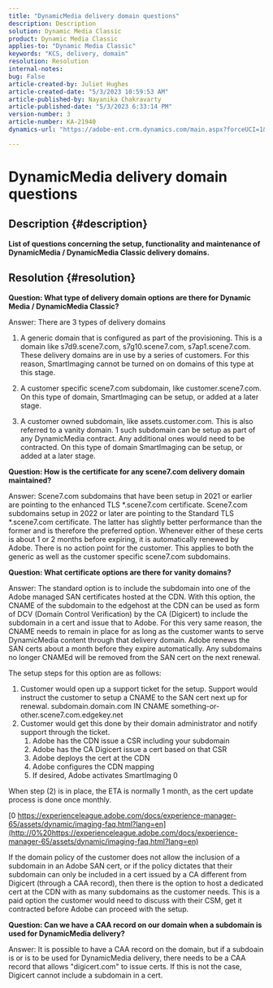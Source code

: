 ```yaml
---
title: "DynamicMedia delivery domain questions"
description: Description
solution: Dynamic Media Classic
product: Dynamic Media Classic
applies-to: "Dynamic Media Classic"
keywords: "KCS, delivery, domain"
resolution: Resolution
internal-notes: 
bug: False
article-created-by: Juliet Hughes
article-created-date: "5/3/2023 10:59:53 AM"
article-published-by: Nayanika Chakravarty
article-published-date: "5/3/2023 6:33:14 PM"
version-number: 3
article-number: KA-21940
dynamics-url: "https://adobe-ent.crm.dynamics.com/main.aspx?forceUCI=1&pagetype=entityrecord&etn=knowledgearticle&id=21e0929c-a1e9-ed11-a7c6-6045bd006079"

---
```

# DynamicMedia delivery domain questions

## Description {#description}


<b>List of questions concerning the setup, functionality and maintenance of DynamicMedia / DynamicMedia Classic delivery domains.</b>


## Resolution {#resolution}


<b>Question: What type of delivery domain options are there for Dynamic Media / DynamicMedia Classic?</b>

Answer: There are 3 types of delivery domains

1) A generic domain that is configured as part of the provisioning. This is a domain like s7d9.scene7.com, s7g10.scene7.com, s7ap1.scene7.com.
These delivery domains are in use by a series of customers. For this reason, SmartImaging cannot be turned on on domains of this type at this stage.

2) A customer specific scene7.com subdomain, like customer.scene7.com. On this type of domain, SmartImaging can be setup, or added at a later stage.

3) A customer owned subdomain, like assets.customer.com. This is also referred to a vanity domain. 1 such subdomain can be setup as part of any DynamicMedia contract. Any additional ones would need to be contracted. On this type of domain SmartImaging can be setup, or added at a later stage.

<b>Question: How is the certificate for any scene7.com delivery domain maintained?</b>

Answer: Scene7.com subdomains that have been setup in 2021 or earlier are pointing to the enhanced TLS \*.scene7.com certificate. Scene7.com subdomains setup in 2022 or later are pointing to the Standard TLS \*.scene7.com certificate. The latter has slightly better performance than the former and is therefore the preferred option. Whenever either of these certs is about 1 or 2 months before expiring, it is automatically renewed by Adobe. There is no action point for the customer. This applies to both the generic as well as the customer specific scene7.com subdomains.

<b>Question: What certificate options are there for vanity domains?</b>

Answer: The standard option is to include the subdomain into one of the Adobe managed SAN certificates hosted at the CDN. With this option, the CNAME of the subdomain to the edgehost at the CDN can be used as form of DCV (Domain Control Verification) by the CA (Digicert) to include the subdomain in a cert and issue that to Adobe. For this very same reason, the CNAME needs to remain in place for as long as the customer wants to serve DynamicMedia content through that delivery domain. Adobe renews the SAN certs about a month before they expire automatically. Any subdomains no longer CNAMEd will be removed from the SAN cert on the next renewal.

The setup steps for this option are as follows:

1. Customer would open up a support ticket for the setup.    Support would instruct the customer to setup a CNAME to the SAN cert next up for renewal.
    subdomain.domain.com IN CNAME something-or-other.scene7.com.edgekey.net
2. Customer would get this done by their domain administrator and notify support through the ticket.
    1. Adobe has the CDN issue a CSR including your subdomain
    2. Adobe has the CA Digicert issue a cert based on that CSR
    3. Adobe deploys the cert at the CDN
    4. Adobe configures the CDN mapping
    5. If desired, Adobe activates SmartImaging 0


When step (2) is in place, the ETA is normally   1 month, as the cert update process is done once monthly.

[0 https://experienceleague.adobe.com/docs/experience-manager-65/assets/dynamic/imaging-faq.html?lang=en](http://0%20https://experienceleague.adobe.com/docs/experience-manager-65/assets/dynamic/imaging-faq.html?lang=en)

If the domain policy of the customer does not allow the inclusion of a subdomain in an Adobe SAN cert, or if the policy dictates that their subdomain can only be included in a cert issued by a CA different from Digicert (through a CAA record), then there is the option to host a dedicated cert at the CDN with as many subdomains as the customer needs. This is a paid option the customer would need to discuss with their CSM, get it contracted before Adobe can proceed with the setup.

<b>Question: Can we have a CAA record on our domain when a subdomain is used for DynamicMedia delivery?</b>

Answer: It is possible to have a CAA record on the domain, but if a subdoain is or is to be used for DynamicMedia delivery, there needs to be a CAA record that allows "digicert.com" to issue certs. If this is not the case, Digicert cannot include a subdomain in a cert.
